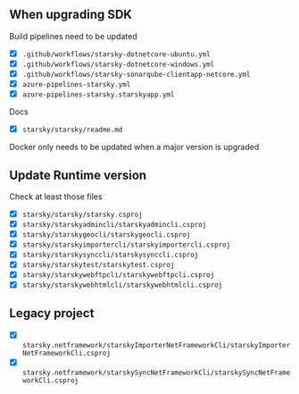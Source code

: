 

## When upgrading SDK

Build pipelines need to be updated

 - [x] `.github/workflows/starsky-dotnetcore-ubuntu.yml`
 - [x] `.github/workflows/starsky-dotnetcore-windows.yml `
 - [x] `.github/workflows/starsky-sonarqube-clientapp-netcore.yml`
 - [x] `azure-pipelines-starsky.yml`
 - [x] `azure-pipelines-starsky.starskyapp.yml`

Docs
 - [x] `starsky/starsky/readme.md`

Docker only needs to be updated when a major version is upgraded

## Update Runtime version
Check at least those files

 - [x] `starsky/starsky/starsky.csproj`
 - [x] `starsky/starskyadmincli/starskyadmincli.csproj`
 - [x] `starsky/starskygeocli/starskygeocli.csproj`
 - [x] `starsky/starskyimportercli/starskyimportercli.csproj`
 - [x] `starsky/starskysynccli/starskysynccli.csproj`
 - [x] `starsky/starskytest/starskytest.csproj`
 - [x] `starsky/starskywebftpcli/starskywebftpcli.csproj`
 - [x] `starsky/starskywebhtmlcli/starskywebhtmlcli.csproj`

## Legacy project
 - [x] `starsky.netframework/starskyImporterNetFrameworkCli/starskyImporterNetFrameworkCli.csproj`
 - [x] `starsky.netframework/starskySyncNetFrameworkCli/starskySyncNetFrameworkCli.csproj`

